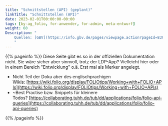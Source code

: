 ```yaml
---
title: "Schnittstellen (API) (geplant)"
linkTitle: "Schnittstellen (API)"
date: 2023-02-01T00:00:00-00:00
tags: [by-ag_folio, for-anwender, for-admin, meta-entwurf]
weight: 60
Description: "
    Quellen: [GBV](https://info.gbv.de/pages/viewpage.action?pageId=839909519)
    "
---
```


{{% pageinfo %}}
Diese Seite gibt es so in der offiziellen Dokumentation nicht. Sie wäre sicher aber sinnvoll, trotz der LDP-App? Vielleicht hier oder in einem Bereich "Entwicklung" o.ä. Erst mal als Merker angelegt.

* Nicht Teil der Doku aber des englischprachigen Wikis: [https://wiki.folio.org/display/FOLIOtips/Working+with+FOLIO+APIs](https://wiki.folio.org/display/FOLIOtips/Working+with+FOLIO+APIs)
* ~Best Practise bzw. Snippets für kleinere Todos? [https://collaborating.tuhh.de/tub/dd/applications/folio/folio-api-queries](https://collaborating.tuhh.de/tub/dd/applications/folio/folio-api-queries)

{{% /pageinfo %}}
